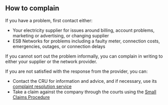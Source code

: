 ##  How to complain

If you have a problem, first contact either:

  * Your electricity supplier for issues around billing, account problems, marketing or advertising, or changing supplier 
  * ESB Networks for problems including a faulty meter, connection costs, emergencies, outages, or connection delays 

If you cannot sort out the problem informally, you can complain in writing to
either your supplier or the network provider.

If you are not satisfied with the response from the provider, you can:

  * Contact the CRU for information and advice, and if necessary, use its [ complaint resolution service ](https://www.cru.ie/home/complaint-form/energy/log-complaint-cru/)
  * Take a claim against the company through the courts using the [ Small Claims Procedure ](/en/justice/courts-system/small-claims-court/)
